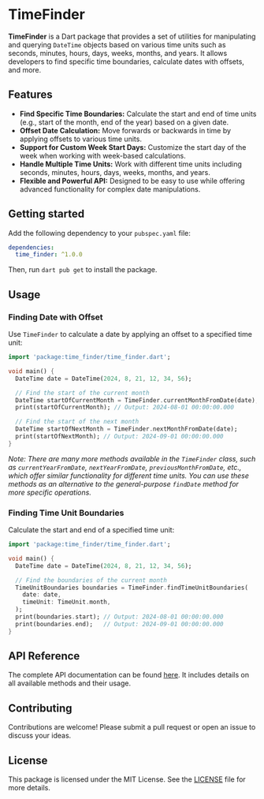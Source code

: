 # TimeFinder

**TimeFinder** is a Dart package that provides a set of utilities for manipulating and querying `DateTime` objects based on various time units such as seconds, minutes, hours, days, weeks, months, and years. It allows developers to find specific time boundaries, calculate dates with offsets, and more.

## Features

- **Find Specific Time Boundaries:** Calculate the start and end of time units (e.g., start of the month, end of the year) based on a given date.
- **Offset Date Calculation:** Move forwards or backwards in time by applying offsets to various time units.
- **Support for Custom Week Start Days:** Customize the start day of the week when working with week-based calculations.
- **Handle Multiple Time Units:** Work with different time units including seconds, minutes, hours, days, weeks, months, and years.
- **Flexible and Powerful API:** Designed to be easy to use while offering advanced functionality for complex date manipulations.

## Getting started

Add the following dependency to your `pubspec.yaml` file:

```yaml
dependencies:
  time_finder: ^1.0.0
```

Then, run `dart pub get` to install the package.

## Usage

### Finding Date with Offset

Use `TimeFinder` to calculate a date by applying an offset to a specified time unit:

```dart
import 'package:time_finder/time_finder.dart';

void main() {
  DateTime date = DateTime(2024, 8, 21, 12, 34, 56);

  // Find the start of the current month
  DateTime startOfCurrentMonth = TimeFinder.currentMonthFromDate(date);
  print(startOfCurrentMonth); // Output: 2024-08-01 00:00:00.000

  // Find the start of the next month
  DateTime startOfNextMonth = TimeFinder.nextMonthFromDate(date);
  print(startOfNextMonth); // Output: 2024-09-01 00:00:00.000
}
```

*Note: There are many more methods available in the `TimeFinder` class, such as `currentYearFromDate`, `nextYearFromDate`, `previousMonthFromDate`, etc., which offer similar functionality for different time units. You can use these methods as an alternative to the general-purpose `findDate` method for more specific operations.*

### Finding Time Unit Boundaries

Calculate the start and end of a specified time unit:

```dart
import 'package:time_finder/time_finder.dart';

void main() {
  DateTime date = DateTime(2024, 8, 21, 12, 34, 56);

  // Find the boundaries of the current month
  TimeUnitBoundaries boundaries = TimeFinder.findTimeUnitBoundaries(
    date: date,
    timeUnit: TimeUnit.month,
  );
  print(boundaries.start); // Output: 2024-08-01 00:00:00.000
  print(boundaries.end);   // Output: 2024-09-01 00:00:00.000
}
```

## API Reference

The complete API documentation can be found [here](https://pub.dev/documentation/time_finder/latest/). It includes details on all available methods and their usage.

## Contributing

Contributions are welcome! Please submit a pull request or open an issue to discuss your ideas.

## License

This package is licensed under the MIT License. See the [LICENSE](LICENSE) file for more details.
